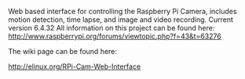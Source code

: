 Web based interface for controlling the Raspberry Pi Camera, includes motion detection, time lapse, and image and video recording.
Current version 6.4.32
All information on this project can be found here: http://www.raspberrypi.org/forums/viewtopic.php?f=43&t=63276

The wiki page can be found here:

http://elinux.org/RPi-Cam-Web-Interface
